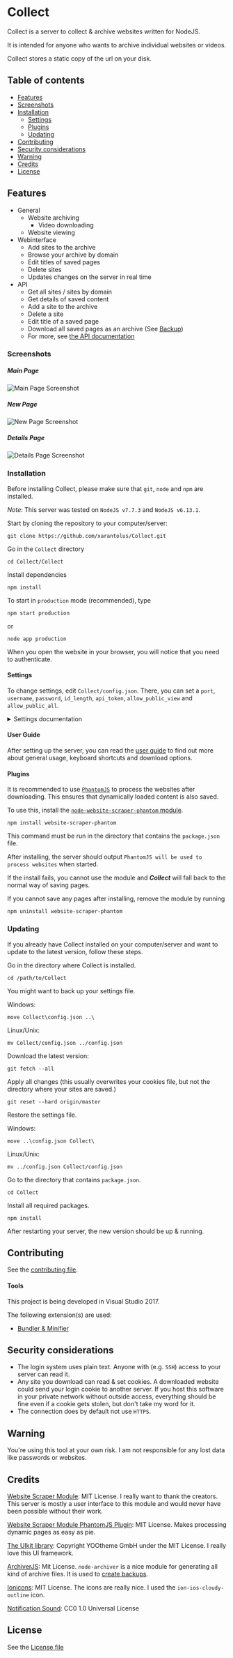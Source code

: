 # Collect
Collect is a server to collect & archive websites written for NodeJS.

It is intended for anyone who wants to archive individual websites or videos.

Collect stores a static copy of the url on your disk.

## Table of contents
  * [Features](#features)
  * [Screenshots](#screenshots)
  * [Installation](#installation)
      - [Settings](#settings)
      - [Plugins](#plugins)
    + [Updating](#updating)
  * [Contributing](#contributing)
  * [Security considerations](#security-considerations)
  * [Warning](#warning)
  * [Credits](#credits)
  * [License](#license)


## Features
   * General
      * Website archiving
	    * Video downloading
      * Website viewing
   * Webinterface
      * Add sites to the archive
      * Browse your archive by domain
      * Edit titles of saved pages
	  * Delete sites
	  * Updates changes on the server in real time
   * API
      * Get all sites / sites by domain
      * Get details of saved content
      * Add a site to the archive
	  * Delete a site
      * Edit title of a saved page
	  * Download all saved pages as an archive (See [Backup](API_doc.md#backup-get))
	  * For more, see [the API documentation](API_doc.md)


### Screenshots

##### Main Page
  ![Main Page Screenshot](img/screenshot-main.png?raw=true)

##### New Page
  ![New Page Screenshot](img/screenshot-new.png?raw=true)

##### Details Page
  ![Details Page Screenshot](img/screenshot-details.png?raw=true)


### Installation
Before installing Collect, please make sure that `git`, `node` and `npm` are installed.

*Note*: This server was tested on `NodeJS v7.7.3` and `NodeJS v6.13.1`.

Start by cloning the repository to your computer/server:
```
git clone https://github.com/xarantolus/Collect.git
```

Go in the `Collect` directory
```
cd Collect/Collect
```

Install dependencies
```
npm install
```

To start in `production` mode (recommended), type
```
npm start production
```
or 
```
node app production
```

When you open the website in your browser, you will notice that you need to authenticate.

#### Settings
To change settings, edit `Collect/config.json`. There, you can set a `port`, `username`, `password`, `id_length`, `api_token`, `allow_public_view` and `allow_public_all`.

<details><summary>Settings documentation</summary>

###### Port
The port the server should listen on. If another program uses this port, the server will not be able to start.

###### Username
The username that should be used to log in.

###### Password
The password for this user. [Please don't use a password you use somewhere else.](#security-considerations)

###### ID length
The length of the ids the server should generate. If you save **a lot** of websites from the same domain (> ~1 million / 16<sup>length</sup>) you should change this number.

###### API token
If you like to play around with the API, you can set an API token. It is implemented so integrating apps like [Workflow](https://workflow.is) is easy.

If you don't want to use the API, it is recommended to set the token to a long random string.

###### Allow Public View
Disable authentification for viewing sites and enable a /public/list url.

###### Allow Public All
Completly disable access control. Use at your own risk !
</p></details>
 
#### User Guide
After setting up the server, you can read the [user guide](User-Guide.md) to find out more about general usage, keyboard shortcuts and download options.

#### Plugins
It is recommended to use [`PhantomJS`](http://phantomjs.org/) to process the websites after downloading.
This ensures that dynamically loaded content is also saved.


To use this, install the [`node-website-scraper-phantom` module](https://github.com/website-scraper/node-website-scraper-phantom).
```
npm install website-scraper-phantom
```

This command must be run in the directory that contains the `package.json` file.

After installing, the server should output `PhantomJS will be used to process websites` when started.

If the install fails, you cannot use the module and __*Collect*__ will fall back to the normal way of saving pages.

If you cannot save any pages after installing, remove the module by running 
```
npm uninstall website-scraper-phantom
```

### Updating
If you already have Collect installed on your computer/server and want to update to the latest version, follow these steps.

Go in the directory where Collect is installed.
```
cd /path/to/Collect
```

You might want to back up your settings file.

Windows:
```
move Collect\config.json ..\
```

Linux/Unix:
```
mv Collect/config.json ../config.json
```

Download the latest version:
```
git fetch --all
```

Apply all changes (this usually overwrites your cookies file, but not the directory where your sites are saved.)
```
git reset --hard origin/master
```

Restore the settings file.

Windows:
```
move ..\config.json Collect\
```

Linux/Unix:
```
mv ../config.json Collect/config.json
```

Go to the directory that contains `package.json`.
```
cd Collect
```

Install all required packages.
```
npm install
```

After restarting your server, the new version should be up & running.

## Contributing
See the [contributing file](.github/CONTRIBUTING.md).

#### Tools
This project is being developed in Visual Studio 2017.

The following extension(s) are used:
* [Bundler & Minifier](https://marketplace.visualstudio.com/items?itemName=MadsKristensen.BundlerMinifier)

## Security considerations
   * The login system uses plain text. Anyone with (e.g. `SSH`) access to your server can read it.
   * Any site you download can read & set cookies. A downloaded website could send your login cookie to another server. If you host this software in your private network without outside access, everything should be fine even if a cookie gets stolen, but don't take my word for it.
   * The connection does by default not use `HTTPS`.


## Warning
You're using this tool at your own risk. I am not responsible for any lost data like passwords or websites.

## Credits
   [Website Scraper Module](https://github.com/website-scraper/node-website-scraper): MIT License. I really want to thank the creators. This server is mostly a user interface to this module and would never have been possible without their work.
   
   [Website Scraper Module PhantomJS Plugin](https://github.com/website-scraper/node-website-scraper-phantom): MIT License. Makes processing dynamic pages as easy as pie.

   [The UIkit library](https://github.com/uikit/uikit): Copyright YOOtheme GmbH under the MIT License. I really love this UI framework.

   [ArchiverJS](https://github.com/archiverjs/node-archiver): Mit License. `node-archiver` is a nice module for generating all kind of archive files. It is used to [create backups](API_doc.md#backup-get).

   [Ionicons](https://github.com/ionic-team/ionicons): MIT License. The icons are really nice. I used the `ion-ios-cloudy-outline` icon.

   [Notification Sound](https://freesound.org/people/philitup321/sounds/204369/): CC0 1.0 Universal License

   
## License
See the [License file](LICENSE)
